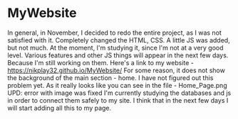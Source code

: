 # MyWebsite

In general, in November, I decided to redo the entire project, as I was not satisfied with it. Completely changed the HTML, CSS.
A little JS was added, but not much. 
At the moment, I'm studying it, since I'm not at a very good level. 
Various features and other JS things will appear in the next few days. Because I'm still working on them.
Here's a link to my website - https://nikplay32.github.io/MyWebsite/ 
For some reason, it does not show the background of the main section - home. I have not figured out this problem yet. As it really looks like you can see in the file - Home_Page.png  
UPD: error with image was fixed
I'm currently studying the databases and js in order to connect them safely to my site. I think that in the next few days I will start adding all this to my page.
